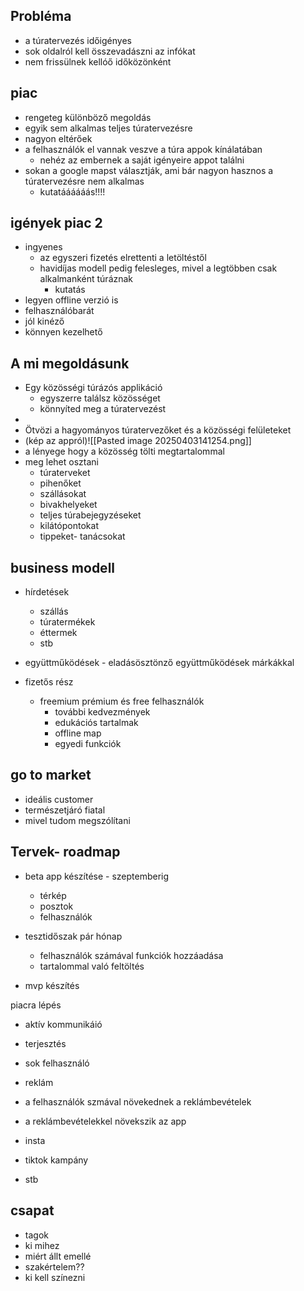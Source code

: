 ## Probléma
- a túratervezés időigényes
- sok oldalról kell összevadászni az infókat
- nem frissülnek kellóő időközönként
## piac
-  rengeteg különböző megoldás
- egyik sem alkalmas teljes túratervezésre
- nagyon eltérőek
- a felhasználók el vannak veszve a túra appok kínálatában 
	- nehéz az embernek a saját igényeire appot találni
- sokan a google mapst választják, ami bár nagyon hasznos a túratervezésre nem alkalmas 
	- kutatáááááás!!!!
## igények piac 2 
- ingyenes 
	- az egyszeri fizetés elrettenti a letöltéstől
	- havidíjas modell pedig felesleges, mivel a legtöbben csak alkalmanként túráznak 
		- kutatás
- legyen offline verzió is
- felhasználóbarát 
- jól kinéző 
- könnyen kezelhető

## A mi megoldásunk
- Egy közösségi túrázós applikáció
	- egyszerre találsz közösséget 
	- könnyíted meg a túratervezést
- 
-  Ötvözi a hagyományos túratervezőket és a közösségi felületeket
- (kép az appról)![[Pasted image 20250403141254.png]]
- a lényege hogy a közösség tölti megtartalommal
- meg lehet osztani 
	- túraterveket
	- pihenőket
	- szállásokat
	- bivakhelyeket
	- teljes túrabejegyzéseket
	- kilátópontokat
	- tippeket- tanácsokat
## business modell 
- hírdetések
	- szállás
	- túratermékek
	- éttermek
	- stb

- együttműködések - eladásösztönző együttműködések márkákkal 

- fizetős rész 
	- freemium prémium és free felhasználók 
		- további kedvezmények
		- edukációs tartalmak 
		- offline map
		- egyedi funkciók
## go to market 
- ideális customer 
- természetjáró fiatal 
- mivel tudom megszólítani
## Tervek- roadmap
- beta app készítése - szeptemberig
	- térkép
	- posztok
	- felhasználók

- tesztidőszak pár hónap
	- felhasználók számával funkciók hozzáadása
	- tartalommal való feltöltés

- mvp készítés

piacra lépés
-  aktív kommunikáió
- terjesztés 
- sok felhasználó
- reklám 

- a felhasználók szmával növekednek a reklámbevételek
- a reklámbevételekkel növekszik az app
- insta 
- tiktok kampány
- stb
## csapat
- tagok
- ki mihez 
- miért állt emellé
- szakértelem??
- ki kell színezni

